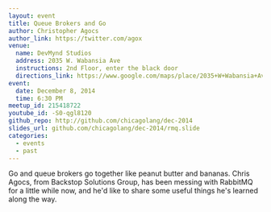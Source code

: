 ```yaml
---
layout: event
title: Queue Brokers and Go
author: Christopher Agocs
author_link: https://twitter.com/agox
venue:
  name: DevMynd Studios
  address: 2035 W. Wabansia Ave
  instructions: 2nd Floor, enter the black door
  directions_link: https://www.google.com/maps/place/2035+W+Wabansia+Ave,+Chicago,+IL+60647/@41.9120576,-87.6789658,17z
event:
  date: December 8, 2014
  time: 6:30 PM
meetup_id: 215418722
youtube_id: -S0-qgl8120
github_repo: http://github.com/chicagolang/dec-2014
slides_url: github.com/chicagolang/dec-2014/rmq.slide
categories:
  - events
  - past
---
```

Go and queue brokers go together like peanut butter and bananas. Chris Agocs, 
from Backstop Solutions Group, has been messing with RabbitMQ for a little while 
now, and he'd like to share some useful things he's learned along the way.